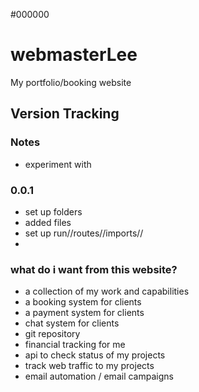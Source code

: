 #000000
# webmasterLee
My portfolio/booking website

## Version Tracking

### Notes
- experiment with 

### 0.0.1 

- set up folders
- added files
- set up run//routes//imports//
- 

### what do i want from this website?

- a collection of my work and capabilities
- a booking system for clients
- a payment system for clients
- chat system for clients
- git repository
- financial tracking for me
- api to check status of my projects
- track web traffic to my projects
- email automation / email campaigns